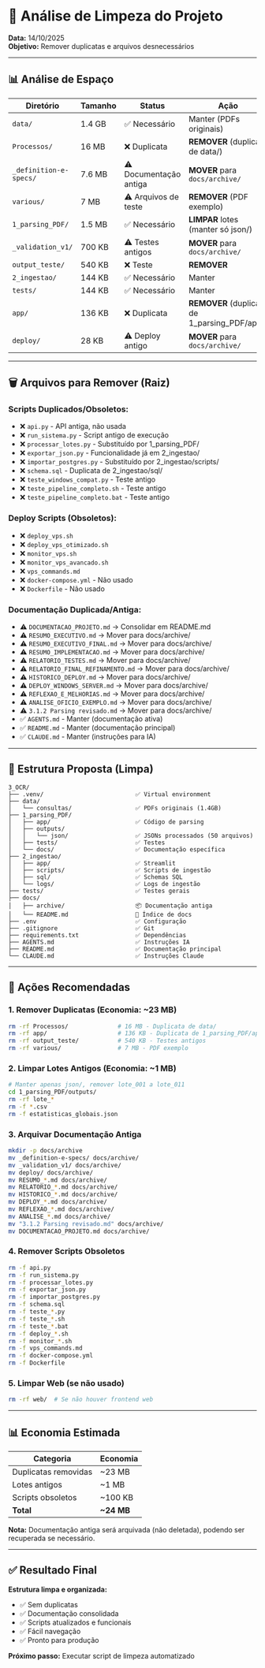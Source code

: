 # 🧹 Análise de Limpeza do Projeto

**Data:** 14/10/2025  
**Objetivo:** Remover duplicatas e arquivos desnecessários

---

## 📊 Análise de Espaço

| Diretório | Tamanho | Status | Ação |
|-----------|---------|--------|------|
| `data/` | 1.4 GB | ✅ Necessário | Manter (PDFs originais) |
| `Processos/` | 16 MB | ❌ Duplicata | **REMOVER** (duplicata de data/) |
| `_definition-e-specs/` | 7.6 MB | ⚠️ Documentação antiga | **MOVER** para `docs/archive/` |
| `various/` | 7 MB | ⚠️ Arquivos de teste | **REMOVER** (PDF exemplo) |
| `1_parsing_PDF/` | 1.5 MB | ✅ Necessário | **LIMPAR** lotes (manter só json/) |
| `_validation_v1/` | 700 KB | ⚠️ Testes antigos | **MOVER** para `docs/archive/` |
| `output_teste/` | 540 KB | ❌ Teste | **REMOVER** |
| `2_ingestao/` | 144 KB | ✅ Necessário | Manter |
| `tests/` | 144 KB | ✅ Necessário | Manter |
| `app/` | 136 KB | ❌ Duplicata | **REMOVER** (duplicata de 1_parsing_PDF/app/) |
| `deploy/` | 28 KB | ⚠️ Deploy antigo | **MOVER** para `docs/archive/` |

---

## 🗑️ Arquivos para Remover (Raiz)

### **Scripts Duplicados/Obsoletos:**
- ❌ `api.py` - API antiga, não usada
- ❌ `run_sistema.py` - Script antigo de execução
- ❌ `processar_lotes.py` - Substituído por 1_parsing_PDF/
- ❌ `exportar_json.py` - Funcionalidade já em 2_ingestao/
- ❌ `importar_postgres.py` - Substituído por 2_ingestao/scripts/
- ❌ `schema.sql` - Duplicata de 2_ingestao/sql/
- ❌ `teste_windows_compat.py` - Teste antigo
- ❌ `teste_pipeline_completo.sh` - Teste antigo
- ❌ `teste_pipeline_completo.bat` - Teste antigo

### **Deploy Scripts (Obsoletos):**
- ❌ `deploy_vps.sh`
- ❌ `deploy_vps_otimizado.sh`
- ❌ `monitor_vps.sh`
- ❌ `monitor_vps_avancado.sh`
- ❌ `vps_commands.md`
- ❌ `docker-compose.yml` - Não usado
- ❌ `Dockerfile` - Não usado

### **Documentação Duplicada/Antiga:**
- ⚠️ `DOCUMENTACAO_PROJETO.md` → Consolidar em README.md
- ⚠️ `RESUMO_EXECUTIVO.md` → Mover para docs/archive/
- ⚠️ `RESUMO_EXECUTIVO_FINAL.md` → Mover para docs/archive/
- ⚠️ `RESUMO_IMPLEMENTACAO.md` → Mover para docs/archive/
- ⚠️ `RELATORIO_TESTES.md` → Mover para docs/archive/
- ⚠️ `RELATORIO_FINAL_REFINAMENTO.md` → Mover para docs/archive/
- ⚠️ `HISTORICO_DEPLOY.md` → Mover para docs/archive/
- ⚠️ `DEPLOY_WINDOWS_SERVER.md` → Mover para docs/archive/
- ⚠️ `REFLEXAO_E_MELHORIAS.md` → Mover para docs/archive/
- ⚠️ `ANALISE_OFICIO_EXEMPLO.md` → Mover para docs/archive/
- ⚠️ `3.1.2 Parsing revisado.md` → Mover para docs/archive/
- ✅ `AGENTS.md` - Manter (documentação ativa)
- ✅ `README.md` - Manter (documentação principal)
- ✅ `CLAUDE.md` - Manter (instruções para IA)

---

## 📁 Estrutura Proposta (Limpa)

```
3_OCR/
├── .venv/                          ✅ Virtual environment
├── data/
│   └── consultas/                  ✅ PDFs originais (1.4GB)
├── 1_parsing_PDF/
│   ├── app/                        ✅ Código de parsing
│   ├── outputs/
│   │   └── json/                   ✅ JSONs processados (50 arquivos)
│   ├── tests/                      ✅ Testes
│   └── docs/                       ✅ Documentação específica
├── 2_ingestao/
│   ├── app/                        ✅ Streamlit
│   ├── scripts/                    ✅ Scripts de ingestão
│   ├── sql/                        ✅ Schemas SQL
│   └── logs/                       ✅ Logs de ingestão
├── tests/                          ✅ Testes gerais
├── docs/
│   ├── archive/                    📦 Documentação antiga
│   └── README.md                   📖 Índice de docs
├── .env                            ✅ Configuração
├── .gitignore                      ✅ Git
├── requirements.txt                ✅ Dependências
├── AGENTS.md                       ✅ Instruções IA
├── README.md                       ✅ Documentação principal
└── CLAUDE.md                       ✅ Instruções Claude
```

---

## 🎯 Ações Recomendadas

### **1. Remover Duplicatas (Economia: ~23 MB)**
```bash
rm -rf Processos/              # 16 MB - Duplicata de data/
rm -rf app/                    # 136 KB - Duplicata de 1_parsing_PDF/app/
rm -rf output_teste/           # 540 KB - Testes antigos
rm -rf various/                # 7 MB - PDF exemplo
```

### **2. Limpar Lotes Antigos (Economia: ~1 MB)**
```bash
# Manter apenas json/, remover lote_001 a lote_011
cd 1_parsing_PDF/outputs/
rm -rf lote_*
rm -f *.csv
rm -f estatisticas_globais.json
```

### **3. Arquivar Documentação Antiga**
```bash
mkdir -p docs/archive
mv _definition-e-specs/ docs/archive/
mv _validation_v1/ docs/archive/
mv deploy/ docs/archive/
mv RESUMO_*.md docs/archive/
mv RELATORIO_*.md docs/archive/
mv HISTORICO_*.md docs/archive/
mv DEPLOY_*.md docs/archive/
mv REFLEXAO_*.md docs/archive/
mv ANALISE_*.md docs/archive/
mv "3.1.2 Parsing revisado.md" docs/archive/
mv DOCUMENTACAO_PROJETO.md docs/archive/
```

### **4. Remover Scripts Obsoletos**
```bash
rm -f api.py
rm -f run_sistema.py
rm -f processar_lotes.py
rm -f exportar_json.py
rm -f importar_postgres.py
rm -f schema.sql
rm -f teste_*.py
rm -f teste_*.sh
rm -f teste_*.bat
rm -f deploy_*.sh
rm -f monitor_*.sh
rm -f vps_commands.md
rm -f docker-compose.yml
rm -f Dockerfile
```

### **5. Limpar Web (se não usado)**
```bash
rm -rf web/  # Se não houver frontend web
```

---

## 📊 Economia Estimada

| Categoria | Economia |
|-----------|----------|
| Duplicatas removidas | ~23 MB |
| Lotes antigos | ~1 MB |
| Scripts obsoletos | ~100 KB |
| **Total** | **~24 MB** |

**Nota:** Documentação antiga será arquivada (não deletada), podendo ser recuperada se necessário.

---

## ✅ Resultado Final

**Estrutura limpa e organizada:**
- ✅ Sem duplicatas
- ✅ Documentação consolidada
- ✅ Scripts atualizados e funcionais
- ✅ Fácil navegação
- ✅ Pronto para produção

**Próximo passo:** Executar script de limpeza automatizado
